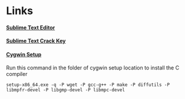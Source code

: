 # Links
#### [Sublime Text Editor](https://download.sublimetext.com/Sublime%20Text%20Build%203211%20x64%20Setup.exe "Sublime Text Editor")
#### [Sublime Text Crack Key](https://blog.cpming.top/p/sublime-text-3-license-key "Sublime Text Crack Key")
#### [Cygwin Setup](https://cygwin.com/setup-x86_64.exe "Cygwin Setup")

Run this command in the folder of cygwin setup location to install the C compiler

`
setup-x86_64.exe -q -P wget -P gcc-g++ -P make -P diffutils -P libmpfr-devel -P libgmp-devel -P libmpc-devel
`
